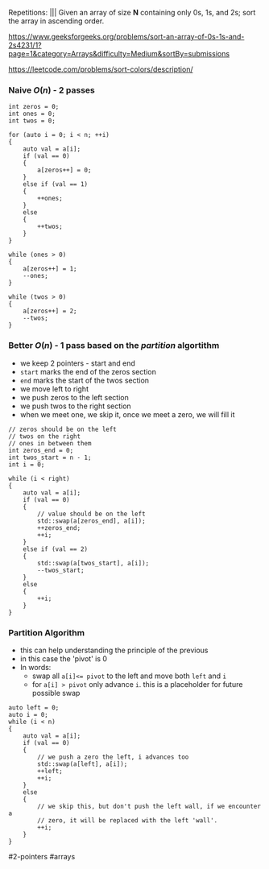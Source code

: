 Repetitions: |||
Given an array of size **N** containing only 0s, 1s, and 2s; sort the array in ascending order.

https://www.geeksforgeeks.org/problems/sort-an-array-of-0s-1s-and-2s4231/1?page=1&category=Arrays&difficulty=Medium&sortBy=submissions

https://leetcode.com/problems/sort-colors/description/
### Naive $O(n)$ - 2 passes

```
int zeros = 0;
int ones = 0;
int twos = 0;

for (auto i = 0; i < n; ++i)
{
	auto val = a[i];
	if (val == 0)
	{
		a[zeros++] = 0;
	}
	else if (val == 1)
	{
		++ones;
	}
	else
	{
		++twos;
	}
}

while (ones > 0)
{
	a[zeros++] = 1;
	--ones;
}

while (twos > 0)
{
	a[zeros++] = 2;
	--twos;
}

```

### Better $O(n)$ - 1 pass based on the *partition* algortithm
- we keep 2 pointers - start and end
- `start` marks the end of the zeros section
- `end`  marks the start of the twos section
- we move left to right
- we push zeros to the left section
- we push twos to the right section
- when we meet one, we skip it, once we meet a zero, we will fill it

```
// zeros should be on the left
// twos on the right
// ones in between them
int zeros_end = 0;
int twos_start = n - 1;
int i = 0;

while (i < right)
{
	auto val = a[i];
	if (val == 0)
	{
		// value should be on the left
		std::swap(a[zeros_end], a[i]);
		++zeros_end;
		++i;
	}
	else if (val == 2)
	{
		std::swap(a[twos_start], a[i]);
		--twos_start;
	}
	else
	{
		++i;
	}
}
```

### Partition Algorithm
- this can help understanding the principle of the previous
- in this case the 'pivot' is 0
- In words: 
	- swap all `a[i]<= pivot` to the left and move both `left` and `i`
	- for `a[i] > pivot` only advance `i`. this is a placeholder for future possible swap


```
auto left = 0;
auto i = 0;
while (i < n)
{
	auto val = a[i];
	if (val == 0)
	{
		// we push a zero the left, i advances too
		std::swap(a[left], a[i]);
		++left;
		++i;
	}
	else
	{
		// we skip this, but don't push the left wall, if we encounter a 
		// zero, it will be replaced with the left 'wall'.
		++i;
	}
}

```

#2-pointers #arrays 